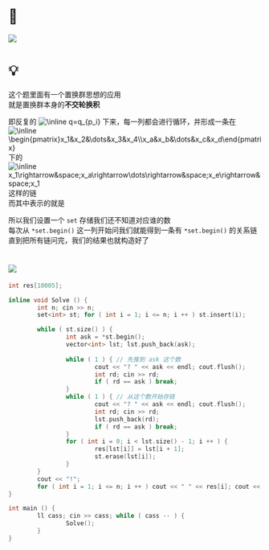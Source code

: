 # 🔗
<a href="https://codeforces.com/contest/1621/problem/C"><img src="https://s2.loli.net/2022/01/04/xvuWZqjySsNdp4B.png"></a>

# 💡
这个题里面有一个置换群思想的应用  
就是置换群本身的**不交轮换积**  
  
即反复的  <img src="https://latex.codecogs.com/svg.image?\inline&space;q=q_{p_i}" title="\inline q=q_{p_i}" /> 下来，每一列都会进行循环，并形成一条在  
 <img src="https://latex.codecogs.com/svg.image?\inline&space;\begin{pmatrix}x_1&x_2&\dots&x_3&x_4\\x_a&x_b&\dots&x_c&x_d\end{pmatrix}" title="\inline \begin{pmatrix}x_1&x_2&\dots&x_3&x_4\\x_a&x_b&\dots&x_c&x_d\end{pmatrix}" />   
 下的  <img src="https://latex.codecogs.com/svg.image?\inline&space;x_1\rightarrow&space;x_a\rightarrow\dots\rightarrow&space;x_e\rightarrow&space;x_1" title="\inline x_1\rightarrow&space;x_a\rightarrow\dots\rightarrow&space;x_e\rightarrow&space;x_1" /> 这样的链  
 而其中表示的就是  <img src="https://latex.codecogs.com/svg.image?\inline&space;p[x_1]=x_a,p[x_a]=\dots,p[x_e]=x_1" title="">  
   
所以我们设置一个 `set` 存储我们还不知道对应谁的数  
每次从 `*set.begin()` 这一列开始问我们就能得到一条有 `*set.begin()` 的关系链  
直到把所有链问完，我们的结果也就构造好了  

# <img src="https://img-blog.csdnimg.cn/20210713144601841.png" >
```cpp
int res[10005];

inline void Solve () {
        int n; cin >> n;
        set<int> st; for ( int i = 1; i <= n; i ++ ) st.insert(i);

        while ( st.size() ) {
                int ask = *st.begin();
                vector<int> lst; lst.push_back(ask);
                
                while ( 1 ) { // 先推到 ask 这个数
                        cout << "? " << ask << endl; cout.flush();
                        int rd; cin >> rd;
                        if ( rd == ask ) break;
                }
                while ( 1 ) { // 从这个数开始存链
                        cout << "? " << ask << endl; cout.flush();
                        int rd; cin >> rd; 
                        lst.push_back(rd);
                        if ( rd == ask ) break;
                }
                for ( int i = 0; i < lst.size() - 1; i ++ ) {
                        res[lst[i]] = lst[i + 1];
                        st.erase(lst[i]);
                }
        }
        cout << "!";
        for ( int i = 1; i <= n; i ++ ) cout << " " << res[i]; cout << endl; cout.flush();
}

int main () {       
        ll cass; cin >> cass; while ( cass -- ) {
                Solve();
        }
}
```
